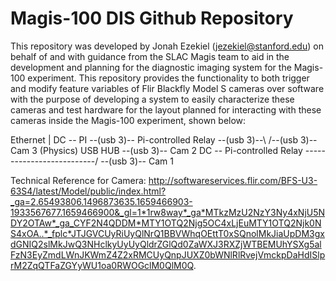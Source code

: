 # Magis-100 DIS Github Repository
This repository was developed by Jonah Ezekiel (jezekiel@stanford.edu) on behalf of and with guidance from the SLAC Magis team to aid in the development
 and planning for the diagnostic imaging system for the Magis-100 experiment. This repository provides the functionality to both trigger and modify feature
 variables of Flir Blackfly Model S cameras over software with the purpose of developing a system to easily characterize these cameras and test hardware for
 the layout planned for interacting with these cameras inside the Magis-100 experiment, shown below: 

   Ethernet
      |
DC -- PI --(usb 3)-- Pi-controlled Relay --(usb 3)--\        /--(usb 3)-- Cam 3 (Physics)
                                                     USB HUB --(usb 3)-- Cam 2
DC -- Pi-controlled Relay --------------------------/        \--(usb 3)-- Cam 1


Technical Reference for Camera: http://softwareservices.flir.com/BFS-U3-63S4/latest/Model/public/index.html?_ga=2.65493806.1496873635.1659466903-1933567677.1659466900&_gl=1*1rw8way*_ga*MTkzMzU2NzY3Ny4xNjU5NDY2OTAw*_ga_CYF2N4QDDM*MTY1OTQ2Njg5OC4xLjEuMTY1OTQ2Njk0NS4xOA..*_fplc*JTJGVCUyRiUyQlNrQ1BBVWhqOEttT0xSQnolMkJiaUpDM3gxdGNIQ2slMkJwQ3NHclkyUyUyQldrZGlQd0ZaWXJ3RXZjWTBEMUhYSXg5alFzN3EyZmdLWnJKWmZ4Z2xRMCUyQnpJUXZ0bWNlRlRvejVmckpDaHdISlprM2ZqQTFaZGYyWU1oa0RWOGclM0QlM0Q.
